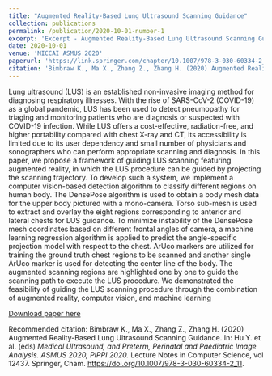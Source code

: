 ```yaml
---
title: "Augmented Reality-Based Lung Ultrasound Scanning Guidance"
collection: publications
permalink: /publication/2020-10-01-number-1
excerpt: 'Excerpt - Augmented Reality-Based Lung Ultrasound Scanning Guidance.'
date: 2020-10-01
venue: 'MICCAI ASMUS 2020'
paperurl: 'https://link.springer.com/chapter/10.1007/978-3-030-60334-2_11'
citation: 'Bimbraw K., Ma X., Zhang Z., Zhang H. (2020) Augmented Reality-Based Lung Ultrasound Scanning Guidance. In: Hu Y. et al. (eds) <i>Medical Ultrasound, and Preterm, Perinatal and Paediatric Image Analysis. ASMUS 2020, PIPPI 2020.</i> Lecture Notes in Computer Science, vol 12437. Springer, Cham. https://doi.org/10.1007/978-3-030-60334-2_11.'
---
```

Lung ultrasound (LUS) is an established non-invasive imaging method for diagnosing respiratory illnesses. With the rise of SARS-CoV-2 (COVID-19) as a global pandemic, LUS has been used to detect pneumopathy for triaging and monitoring patients who are diagnosis or suspected with COVID-19 infection. While LUS offers a cost-effective, radiation-free, and higher portability compared with chest X-ray and CT, its accessibility is limited due to its user dependency and small number of physicians and sonographers who can perform appropriate scanning and diagnosis. In this paper, we propose a framework of guiding LUS scanning featuring augmented reality, in which the LUS procedure can be guided by projecting the scanning trajectory. To develop such a system, we implement a computer vision-based detection algorithm to classify different regions on human body. The DensePose algorithm is used to obtain a body mesh data for the upper body pictured with a mono-camera. Torso sub-mesh is used to extract and overlay the eight regions corresponding to anterior and lateral chests for LUS guidance. To minimize instability of the DensePose mesh coordinates based on different frontal angles of camera, a machine learning regression algorithm is applied to predict the angle-specific projection model with respect to the chest. ArUco markers are utilized for training the ground truth chest regions to be scanned and another single ArUco marker is used for detecting the center line of the body. The augmented scanning regions are highlighted one by one to guide the scanning path to execute the LUS procedure. We demonstrated the feasibility of guiding the LUS scanning procedure through the combination of augmented reality, computer vision, and machine learning

[Download paper here](http://bimbraw.github.io/files/Augmented_Reality_Paper.pdf)

Recommended citation: Bimbraw K., Ma X., Zhang Z., Zhang H. (2020) Augmented Reality-Based Lung Ultrasound Scanning Guidance. In: Hu Y. et al. (eds) <i>Medical Ultrasound, and Preterm, Perinatal and Paediatric Image Analysis. ASMUS 2020, PIPPI 2020.</i> Lecture Notes in Computer Science, vol 12437. Springer, Cham. https://doi.org/10.1007/978-3-030-60334-2_11.
